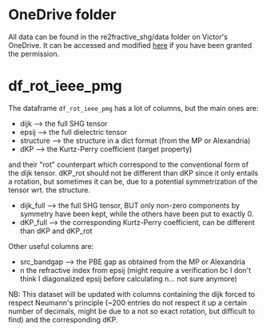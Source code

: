 # OneDrive folder

All data can be found in the re2fractive_shg/data folder on Victor's OneDrive. It can be accessed and modified [here](https://uclouvain-my.sharepoint.com/:f:/g/personal/victor_trinquet_uclouvain_be/EqB4w3awJztDkjb1Lc-Z6jgBQMfMUgHG_TPW_Qfq6o0Xcw?e=EoKG1Y) if you have been granted the permission.

# df_rot_ieee_pmg

The dataframe ```df_rot_ieee_pmg``` has a lot of columns, but the main ones are:

- dijk --> the full SHG tensor
- epsij --> the full dielectric tensor
- structure --> the structure in a dict format (from the MP or Alexandria)
- dKP --> the Kurtz-Perry coefficient (target property)

and their "rot" counterpart which correspond to the conventional form of the dijk tensor. dKP_rot should not be different than dKP since it only entails a rotation, but sometimes it can be, due to a potential symmetrization of the tensor wrt. the structure.

- dijk_full --> the full SHG tensor, BUT only non-zero components by symmetry have been kept, while the others have been put to exactly 0.
- dKP_full --> the corresponding Kurtz-Perry coefficient, can be different than dKP and dKP_rot

Other useful columns are:

- src_bandgap --> the PBE gap as obtained from the MP or Alexandria
- n the refractive index from epsij (might require a verification bc I don't think I diagonalized epsij before calculating n... not sure anymore)

NB: This dataset will be updated with columns containing the dijk forced to respect Neumann's principle (~200 entries do not respect it up a certain number of decimals, might be due to a not so exact rotation, but difficult to find) and the corresponding dKP.
